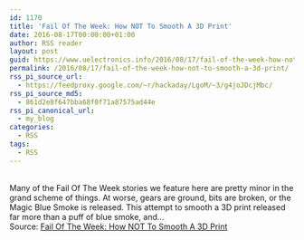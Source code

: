 ```yaml
---
id: 1170
title: 'Fail Of The Week: How NOT To Smooth A 3D Print'
date: 2016-08-17T00:00:00+01:00
author: RSS reader
layout: post
guid: https://www.uelectronics.info/2016/08/17/fail-of-the-week-how-not-to-smooth-a-3d-print/
permalink: /2016/08/17/fail-of-the-week-how-not-to-smooth-a-3d-print/
rss_pi_source_url:
  - https://feedproxy.google.com/~r/hackaday/LgoM/~3/g4joJDcjMbc/
rss_pi_source_md5:
  - 861d2e8f647bba68f0f71a87575ad44e
rss_pi_canonical_url:
  - my_blog
categories:
  - RSS
tags:
  - RSS
---
```

&#013;  
Many of the Fail Of The Week stories we feature here are pretty minor in the grand scheme of things. At worse, gears are ground, bits are broken, or the Magic Blue Smoke is released. This attempt to smooth a 3D print released far more than a puff of blue smoke, and…&#013;  
Source: <a href="https://feedproxy.google.com/~r/hackaday/LgoM/~3/g4joJDcjMbc/" target="_blank">Fail Of The Week: How NOT To Smooth A 3D Print</a>